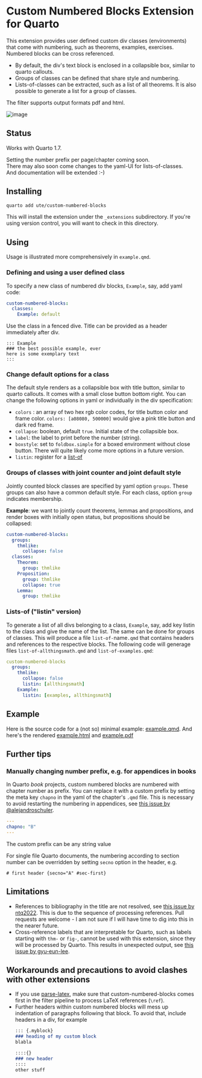 # Custom Numbered Blocks Extension for Quarto

This extension provides user defined custom div classes (environments) that come with numbering, such as theorems, examples, exercises. Numbered blocks can be cross referenced. 

- By default, the div's text block is enclosed in a collapsible box, similar to quarto callouts.
- Groups of classes can be defined that share style and numbering.
- Lists-of-classes can be extracted, such as a list of all theorems. It is also possible to generate a list for a group of classes.

The filter supports output formats pdf and html.


![image](https://github.com/ute/custom-numbered-blocks/assets/5145859/8b69f761-fcf8-44fe-b2ee-2626f59548c9)

## Status
Works with Quarto 1.7.

Setting the number prefix per page/chapter coming soon.  
There may also soon come changes to the yaml-UI for lists-of-classes.  
And documentation will be extended :-)

## Installing

```bash
quarto add ute/custom-numbered-blocks
```

This will install the extension under the `_extensions` subdirectory.
If you're using version control, you will want to check in this directory.

## Using

Usage is illustrated more comprehensively in `example.qmd`.

### Defining and using a user defined class
To specify a new class of numbered div blocks, `Example`, say, add yaml code:
```yaml
custom-numbered-blocks:
  classes:
    Example: default
```
Use the class in a fenced dive. Title can be provided as a header immediately after div.
```
::: Example
### the best possible example, ever
here is some exemplary text
:::  
```

### Change default options for a class
The default style renders as a collapsible box with title button, similar to quarto callouts. It comes with a small close button bottom right. You can change the following options in yaml or individually in the div specification:
  - `colors` : an array of two hex rgb color codes, for title button color and frame color. `colors: [a08080, 500000]` would give a pink title button and dark red frame.
  - `collapse`: boolean, default `true`. Initial state of the collapsible box.
  - `label`: the label to print before the number (string).
  - `boxstyle`: set to `foldbox.simple` for a boxed environment without close button. There will quite likely come more options in a future version.
  - `listin`: register for a [list-of](#lists-of-listin-version) 

### Groups of classes with joint counter and joint default style
Jointly counted block classes are specified by yaml option `groups`. These groups can also have a common default style. For each class, option `group` indicates membership. 
 
**Example**: we want to jointly count theorems, lemmas and propositions, and render boxes  with initially open status, but propositions should be collapsed:
```yaml
custom-numbered-blocks:
  groups:
    thmlike:
      collapse: false
  classes:
    Theorem:
      group: thmlike
    Proposition:
      group: thmlike
      collapse: true
    Lemma:
      group: thmlike                  
```

### Lists-of ("listin" version)
To generate a list of all divs belonging to a class, `Example`, say, add key listin to the class and give the name of the list. The same can be done for groups of classes. This will produce a file `list-of-`name`.qmd` that contains headers and references to the respective blocks. The following code will generage files `list-of-allthingsmath.qmd` and `list-of-examples.qmd`:

```yaml
custom-numbered-blocks
  groups:
    thmlike:
      collapse: false
      listin: [allthingsmath]
    Example:
      listin: [examples, allthingsmath] 
```

## Example

Here is the source code for a (not so) minimal example: [example.qmd](https://ute.github.io/custom-numbered-blocks/example.qmd). And here's the rendered [example.html](https://ute.github.io/custom-numbered-blocks/doc/example.html) and [example.pdf](https://ute.github.io/custom-numbered-blocks/doc/example.pdf) 

## Further tips

### Manually changing number prefix, e.g. for appendices in books

In Quarto *book* projects, custom numbered blocks are numbered with chapter number as prefix. You can replace it with a custom prefix by setting the meta key `chapno` in the yaml of the chapter's `.qmd` file. This is necessary to avoid restarting the numbering in appendices, see [this issue by @alejandroschuler](https://github.com/ute/custom-numbered-blocks/issues/11).
```yaml
---
chapno: "B" 
---
```
The custom prefix can be any string value

For single file Quarto documents, the numbering according to section number can be overridden by setting `secno` option in the header, e.g.
```
# first header {secno="A" #sec-first}
```

## Limitations
- References to bibliography in the title are not resolved, see [this issue by ntq2022](https://github.com/ute/custom-numbered-blocks/issues/7). This is due to the sequence of processing references. Pull requests are welcome - I am not sure
  if I will have time to dig into this in the nearer future.
- Cross-reference labels that are interpretable for Quarto, such as labels starting with `thm-` or `fig-`, cannot be used with this extension, since they will be processed by Quarto. This results in unexpected output, see [this issue by gyu-eun-lee](https://github.com/ute/custom-numbered-blocks/issues/8).
  
## Workarounds and precautions to avoid clashes with other extensions
- If you use [parse-latex](https://github.com/tarleb/parse-latex), make sure that custom-numbered-blocks comes first in the filter pipeline to process LaTeX references (`\ref`).
- Further headers within custom numbered blocks will mess up indentation of paragraphs following that block. To avoid that, include headers in a div, for example
  ```markdown
  ::: {.myblock}
  ### heading of my custom block
  blabla
  
  ::::{}
  ### new header
  ::::
  other stuff
  ```
